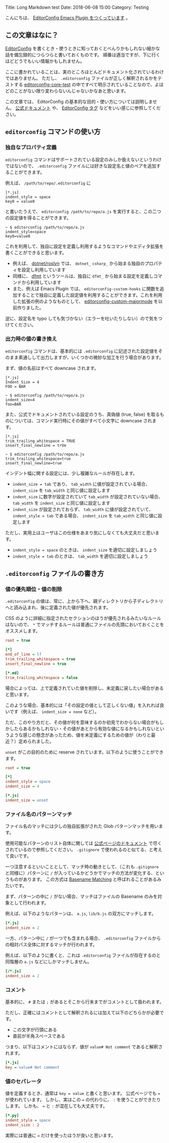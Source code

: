 Title: Long Markdown test
Date: 2018-06-08 15:00
Category: Testing


こんにちは、 [EditorConfig Emacs Plugin をつくっています](https://github.com/editorconfig/editorconfig-emacs/graphs/contributors) 。

この文章はなに？
----

[EditorConfig](http://editorconfig.org) を書くとき・使うときに知っておくとべんりかもしれない細かな話を備忘録的につらつらと書いておくものです。
順番は適当ですが、下に行くほどどうでもいい情報かもしれません。

ここに書かれていることは、実のところほとんどドキュメント化されているわけではありません。
ただし、 `.editorconfig` ファイルが正しく解釈されるかをテストする [editorconfig-core-test](https://github.com/editorconfig/editorconfig-core-test) の中ですべて明示されていることなので、よほどのことがない限り変わらないんじゃないかなあと思います。

この文章では、 EditorConfig の基本的な目的・使い方については説明しません。
[公式ドキュメント](http://editorconfig.org) や、 [EditorConfig タグ](http://qiita.com/tags/EditorConfig) などをいい感じに参照してください。


`editorconfig` コマンドの使い方
------------------------------


### 独自なプロパティ定義

`editorconfig` コマンドはサポートされている設定のみしか扱えないというわけではないので、 `.editorconfig` ファイルには好きな設定名と値のペアを追加することができます。

例えば、 `/path/to/repo/.editorconfig` に

```ini:/path/to/repo/.editorconfig
[*.js]
indent_style = space
key0 = value0
```

と書いたうえで、 `editorconfig /path/to/repo/a.js` を実行すると、この二つの設定値を得ることができます。

```console
~ $ editorconfig /path/to/repo/a.js
indent_style=space
key0=value0
```

これを利用して、独自に設定を定義し利用するようなコマンドやエディタ拡張を書くことができると思います。

* 例えば、 [dotnet/roslyn](https://github.com/dotnet/roslyn/blob/master/.editorconfig) では、  `dotnet_` `csharp_` から始まる独自のプロパティを設定し利用しています
* 同様に、 [dfmt](https://github.com/Hackerpilot/dfmt) というツールは、独自に `dfmt_` から始まる設定を定義しコマンドから利用しています
* また、例えば Emacs Plugin では、 `editorconfig-custom-hooks` に関数を追加することで独自に定義した設定値を利用することができます。これを利用した拡張の例のようなものとして、 [editorconfig-custom-majormode](https://github.com/10sr/editorconfig-custom-majormode-el) を以前作りました。

逆に、設定名を typo しても気づかない（エラーを吐いたりしない）ので気をつけてください。


### 出力時の値の書き換え

`editorconfig` コマンドは、基本的には `.editorconfig` に記述された設定値をそのまま素通しして出力しますが、いくつかの微妙な加工を行う場合があります。


まず、値の名前はすべて downcase されます。

```ini:/path/to/repo/.editorconfig
[*.js]
Indent_Size = 4
FOO = BAR
```

```console
~ $ editorconfig /path/to/repo/a.js
indent_size=4
foo=BAR
```


また、公式でドキュメントされている設定のうち、真偽値 (true, false) を取るものについては、コマンド実行時にその値がすべて小文字に downcase されます。

```ini:/path/to/repo/.editorconfig
[*.js]
trim_trailing_whitespace = TRUE
insert_final_newline = trUe
```

```console
~ $ editorconfig /path/to/repo/a.js
trim_trailing_whitespace=true
insert_final_newline=true
```

インデント幅に関する設定には、少し複雑なルールが存在します。

* `indent_size = tab` であり、 `tab_width` に値が設定されている場合、 `indent_size` を `tab_width` と同じ値に設定します
* `indent_size` に数字が設定されていて `tab_width` が設定されていない場合、 `tab_width` を `indent_size` と同じ値に設定します
* `indent_size` が設定されておらず、 `tab_width` に値が設定されていて、 `indent_style = tab` である場合、 `indent_size` を `tab_width` と同じ値に設定します

ただし、実用上はユーザはこの仕様をあまり気にしなくても大丈夫だと思います。

* `indent_style = space` のときは、 `indent_size` を適切に設定しましょう
* `indent_style = tab` のときは、 `tab_width` を適切に設定しましょう


`.editorconfig` ファイルの書き方
--------------------------

### 値の優先順位・値の削除

`.editorconfig` の値は、常に、上から下へ、親ディレクトリから子ディレクトリへと読み込まれ、後に定義された値が優先されます。

CSS のように詳細に指定されたセクションのほうが優先されるみたいなルールはないので、 `*` でマッチするルールは普通にファイルの先頭においておくことをオススメします。

```ini
root = true

[*]
end_of_line = lf
trim_trailing_whitespace = true
insert_final_newline = true

[*.md]
trim_trailing_whitespace = false
```

場合によっては、上で定義されていた値を削除し、未定義に戻したい場合があると思います。

このような場合、基本的には「その設定の値として正しくない値」を入れれば良いです（例えば、 `indent_size = none` など）。

ただ、このやり方だと、その値が何を意味するのか初見でわからない場合がもしかしたらあるかもしれない・その値があとから有効な値になるかもしれないというような感じの懸念があったため、値を未定義にするための値が（わりと最近？）定められました。

`unset` がこの目的のために reserve されています。以下のように使うことができます。

```ini
root = true

[*]
indent_style = space
indent_size = 4

[*.js]
indent_size = unset
```





### ファイル名のパターンマッチ

ファイル名のマッチには少しの独自拡張がされた Glob パターンマッチを用います。

使用可能なパターンのリスト自体に関しては [公式ページのドキュメント](http://editorconfig.org/#file-format-details) で尽くされているので参照してください。
`.gitignore` で使われるのと似てる、と考えて良いです。

一つ注意するといいこととして、マッチ時の動きとして、（これも `.gitignore` と同様に）パターンに `/` が入っているかどうかでマッチの方法が変化する、というものがあります。
この方式は [Basename Matching](https://github.com/isaacs/node-glob#basename-matching) と呼ばれることがあるみたいです。

まず、パターンの中に `/` がない場合、マッチはファイルの Basename のみを対象として行われます。

例えば、以下のようなパターンは、 `a.js`, `lib/b.js` の双方にマッチします。

```ini
[*.js]
indent_size = 2
```

一方、パターン中に `/` が一つでも含まれる場合、 `.editorconfig` ファイルからの相対パス全体に対するマッチが行われます。

例えば、以下のように書くと、これは `.editorconfig` ファイルが存在するのと同階層の `a.js` などにしかマッチしません。

```ini
[/*.js]
indent_size = 2
```

### コメント

基本的に、 `#` または `;` があるとそこから行末までがコメントとして扱われます。

ただし、正確にはコメントとして解釈されるには加えて以下のどちらかが必要です。

* この文字が行頭にある
* 直前が半角スペースである

つまり、以下はコメントにはならず、値が `value# Not comment` であると解釈されます。

```ini
[*.js]
key = value# Not comment
```


### 値のセパレータ

値を定義するとき、通常は `key = value` と書くと思います。
公式ページでも `=` が使われています。
しかし、実はこの `=` の代わりに、 `:` を使うことができたりします。
しかも、 `=` と `:` が混在しても大丈夫です。

```ini
[*.py]
indent_style = space
indent_size : 2
```

実際には普通に `=` だけを使ったほうが良いと思います。


